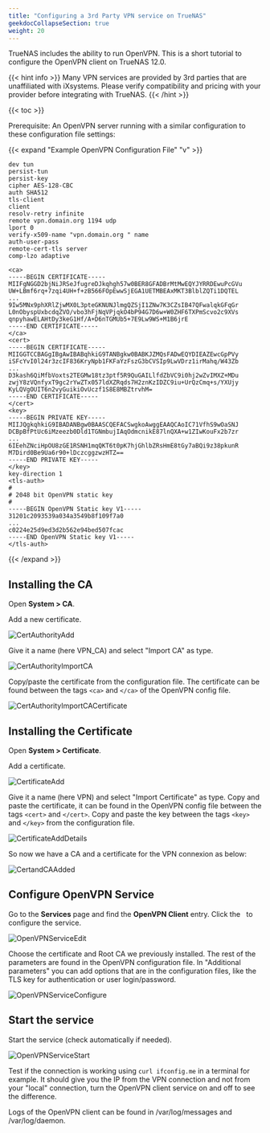 ```yaml
---
title: "Configuring a 3rd Party VPN service on TrueNAS"
geekdocCollapseSection: true
weight: 20
---
```


TrueNAS includes the ability to run OpenVPN.  This is a short tutorial to configure the OpenVPN client on TrueNAS 12.0.

{{< hint info >}}
Many VPN services are provided by 3rd parties that are unaffiliated with iXsystems. Please verify compatibility and pricing with your provider before integrating with TrueNAS.
{{< /hint >}}

{{< toc >}}

Prerequisite: An OpenVPN server running with a similar configuration to these configuration file settings:

{{< expand "Example OpenVPN Configuration File" "v" >}}
```
dev tun
persist-tun
persist-key
cipher AES-128-CBC
auth SHA512
tls-client
client
resolv-retry infinite
remote vpn.domain.org 1194 udp
lport 0
verify-x509-name "vpn.domain.org " name
auth-user-pass
remote-cert-tls server
comp-lzo adaptive

<ca>
-----BEGIN CERTIFICATE-----
MIIFgNGGD2bjNiJRSeJfugreDJkqhgh57w0BER8GFADBrMtMwEQYJYRRDEwuPcGVu
UW+LBmf6rq+7zqi4UH+f+zB566FOpEwwSjEGA1UETMBEAxMKT3BlblZQTi1DQTEL
...
9Iw5MNx9phXRlZjwMX0L3pteGKNUNJlmgQZSjI1ZNw7K3CZsIB47QFwalqkGFqGr
L0nObyspUxbcdqZVO/vbo3hFjNqVPjqkO4bP94G7D6w+W0ZHF6TXPmScvo2c9XVs
qnpyhawELAHtDy3keG1Hf/A+D6nTGMUb5+7E9Lw9WS+M1B6jrE
-----END CERTIFICATE-----
</ca>
<cert>
-----BEGIN CERTIFICATE-----
MIIGGTCCBAGgIBgAwIBABqhkiG9TANBgkw0BABKJZMQsFADwEQYDIEAZEwcGpPVy
iSFcYvI0l24r3zcIF836KryNpb1FKFaYzFszG3bCVSIp9LwVDrz1irMahq/W43Zb
...
D3kash6QiMfbVoxts2TEGMw18tz3ptf5R9QuGAILlfdZbVC9i0hj2wZvIMXZ+MDu
zwjY8zVQnfyxT9gc2rYwZTx057ldXZRqds7H2znKzIDZC9iu+UrQzCmq+s/YXUjy
KyLQVgOUIT6n2vyGuikiOvUczf1S8E8MBZtrvhM=
-----END CERTIFICATE-----
</cert>
<key>
-----BEGIN PRIVATE KEY-----
MIIJQgkqhkiG9IBADANBgw0BAASCQEFACSwgkoAwggEAAQCAoIC71VfhS9wOaSNJ
DCBpBfPtUc6iMzeezb0Dld1TGNmbujIAqOdmcnikE87lnQXA+w1ZIwKouFx2b7zr
...
6IEehZNciHpOU8zGE1RSNH1mqQKT6t0pK7hjGhlbZRsHmE8tGy7aBQi9z38pkunR
M7Dird0Be9Ua6r90+lDczcggzwzHTZ==
-----END PRIVATE KEY-----
</key>
key-direction 1
<tls-auth>
#
# 2048 bit OpenVPN static key
#
-----BEGIN OpenVPN Static key V1-----
31201c2093539a034a3549b8f109f7a0
...
c0224e25d9ed3d2b562e94bed507fcac
-----END OpenVPN Static key V1-----
</tls-auth>
```
{{< /expand >}}


## Installing the CA

Open **System > CA**.

Add a new certificate.

![CertAuthorityAdd](/images/UserProvided/CertAuthorityAdd.png "Cert Authority Add")

Give it a name (here VPN_CA) and select "Import CA" as type.

![CertAuthorityImportCA](/images/UserProvided/CertAuthorityImportCA.png "Cert Authority Import CA")

Copy/paste the certificate from the configuration file.
The certificate can be found between the tags `<ca>` and `</ca>` of the OpenVPN config file.

![CertAuthorityImportCACertificate](/images/UserProvided/CertAuthorityImportCACertificate.png "Cert Authority Import CA Certificate")

## Installing the Certificate

Open **System > Certificate**.

Add a certificate.

![CertificateAdd](/images/UserProvided/CertificateAdd.png "Certificate Add")

Give it a name (here VPN) and select "Import Certificate" as type.
Copy and paste the certificate, it can be found in the OpenVPN config file between the tags `<cert>` and `</cert>`.
Copy and paste the key between the tags `<key>` and `</key>` from the configuration file.

![CertificateAddDetails](/images/UserProvided/CertificateAddDetails.png "Certificate Add Details")

So now we have a CA and a certificate for the VPN connexion as below:

![CertandCAAdded](/images/UserProvided/CertandCAAdded.png "Cert and CA Added")

## Configure OpenVPN Service

Go to the **Services** page and find the **OpenVPN Client** entry.
Click the <i class="fa fa-pencil" aria-hidden="true" title="Configure"></i>&nbsp; to configure the service.

![OpenVPNServiceEdit](/images/UserProvided/OpenVPNServiceEdit.png "OpenVPN Service Edit")

Choose the certificate and Root CA we previously installed.
The rest of the parameters are found in the OpenVPN configuration file.
In "Additional parameters" you can add options that are in the configuration files, like the TLS key for authentication or user login/password.

![OpenVPNServiceConfigure](/images/UserProvided/OpenVPNServiceConfigure.png "OpenVPN Service Configure")

## Start the service

Start the service (check automatically if needed).

![OpenVPNServiceStart](/images/UserProvided/OpenVPNServiceStart.png "OpenVPN Service Start")

Test if the connection is working using `curl ifconfig.me` in a terminal for example.  It should give you the IP from the VPN connection and not from your "local" connection, turn the OpenVPN client service on and off to see the difference.

Logs of the OpenVPN client can be found in <file>/var/log/messages</file> and <file>/var/log/daemon</file>.

